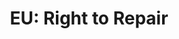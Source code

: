 ---
title: 'EU: Right to Repair'
countries: []
featured: false
description: >
  Cracked screens, weak batteries, broken charging ports... We’d like to fix
  them, but instead we end up buying a new smartphone because repairs are too
  expensive, difficult or impossible. Reducing the lifespan of a product may
  drive sales, but this comes at the expense of consumers, workers and the
  planet. Ask the European Union to give people the Right to Repair by requiring
  manufacturers to design repairable smartphones and provide spare parts and
  repair information to all repairers and consumers.
action_url: 'https://repair.eu/'
categories:
  - 3d78ba9a-4f85-464b-a330-1cfb5c137328
  - a1a4ac88-627d-4bc7-a5b5-d3dcdc10cc43
twitter: null
instagram: null
image: null
tags:
  - repair
  - reduce
blueprint: action

---